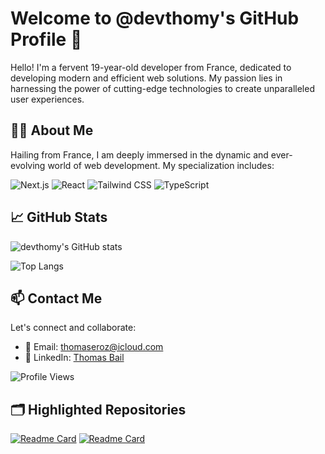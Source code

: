 # Welcome to @devthomy's GitHub Profile 🌟

Hello! I'm a fervent 19-year-old developer from France, dedicated to developing modern and efficient web solutions. My passion lies in harnessing the power of cutting-edge technologies to create unparalleled user experiences.

## 👨‍💻 About Me

Hailing from France, I am deeply immersed in the dynamic and ever-evolving world of web development. My specialization includes:


![Next.js](https://img.shields.io/badge/-Next.js-000000?style=for-the-badge&logo=next.js&logoColor=white)
![React](https://img.shields.io/badge/-React-61DAFB?style=for-the-badge&logo=react&logoColor=white)
![Tailwind CSS](https://img.shields.io/badge/-Tailwind%20CSS-38B2AC?style=for-the-badge&logo=tailwind-css&logoColor=white)
![TypeScript](https://img.shields.io/badge/-TypeScript-007ACC?style=for-the-badge&logo=typescript&logoColor=white)

## 📈 GitHub Stats

![devthomy's GitHub stats](https://github-readme-stats.vercel.app/api?username=devthomy&show_icons=true&theme=radical)

![Top Langs](https://github-readme-stats.vercel.app/api/top-langs/?username=devthomy&layout=compact&theme=radical)

## 📫 Contact Me

Let's connect and collaborate:

- 📧 Email: [thomaseroz@icloud.com](mailto:thomaseroz@icloud.com)
- 🔗 LinkedIn: [Thomas Bail](https://www.linkedin.com/in/thomas-bail-a52512274/)

![Profile Views](https://komarev.com/ghpvc/?username=devthomy&color=brightgreen)



## 🗂️ Highlighted Repositories

[![Readme Card](https://github-readme-stats.vercel.app/api/pin/?username=devthomy&repo=repo-name&theme=radical)](https://github.com/devthomy/waitline)
[![Readme Card](https://github-readme-stats.vercel.app/api/pin/?username=devthomy&repo=repo-name&theme=radical)](https://github.com/devthomy/repo-name)
